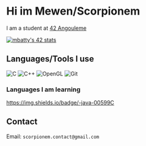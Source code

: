 # Hi im Mewen/Scorpionem

I am a student at [42 Angouleme](https://42angouleme.fr/)

[![mbatty's 42 stats](https://badge.mediaplus.ma/darkblue/mbatty?1337Badge=off&UM6P=off)](https://github.com/Scorpionnem)

## Languages/Tools I use

![C](https://img.shields.io/badge/-C-00599C?style=flat&logo=c)
![C++](https://img.shields.io/badge/-C++-00599C?style=flat&logo=c%2B%2B)
![OpenGL](https://img.shields.io/badge/-OpenGL-5586A4?style=flat&logo=opengl)
![Git](https://img.shields.io/badge/-Git-F05032?style=flat&logo=git)

### Languages I am learning

https://img.shields.io/badge/-java-00599C

## Contact

Email: `scorpionem.contact@gmail.com`
